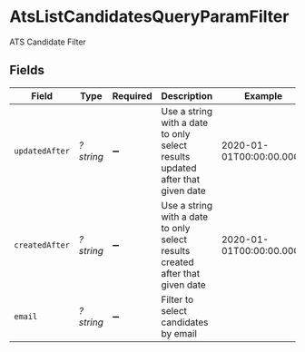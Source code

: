 # AtsListCandidatesQueryParamFilter

ATS Candidate Filter


## Fields

| Field                                                                         | Type                                                                          | Required                                                                      | Description                                                                   | Example                                                                       |
| ----------------------------------------------------------------------------- | ----------------------------------------------------------------------------- | ----------------------------------------------------------------------------- | ----------------------------------------------------------------------------- | ----------------------------------------------------------------------------- |
| `updatedAfter`                                                                | *?string*                                                                     | :heavy_minus_sign:                                                            | Use a string with a date to only select results updated after that given date | 2020-01-01T00:00:00.000Z                                                      |
| `createdAfter`                                                                | *?string*                                                                     | :heavy_minus_sign:                                                            | Use a string with a date to only select results created after that given date | 2020-01-01T00:00:00.000Z                                                      |
| `email`                                                                       | *?string*                                                                     | :heavy_minus_sign:                                                            | Filter to select candidates by email                                          |                                                                               |